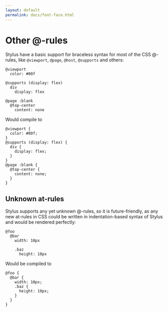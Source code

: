 ```yaml
---
layout: default
permalink: docs/font-face.html
---
```


# Other @-rules

Stylus have a basic support for braceless syntax for most of the CSS @-rules, like `@viewport`, `@page`, `@host`, `@supports` and others:

    @viewport
      color: #00f

    @supports (display: flex)
      div
        display: flex

    @page :blank
      @top-center
        content: none

Would compile to

    @viewport {
      color: #00f;
    }
    @supports (display: flex) {
      div {
        display: flex;
      }
    }
    @page :blank {
      @top-center {
        content: none;
      }
    }

## Unknown at-rules

Stylus supports any yet unknown @-rules, so it is future-friendly, as any new at-rules in CSS could be written in indentation-based syntax of Stylus and would be rendered perfectly:

    @foo
      @bar
        width: 10px

        .baz
          height: 10px

Would be compiled to

    @foo {
      @bar {
        width: 10px;
        .baz {
          height: 10px;
        }
      }
    }
